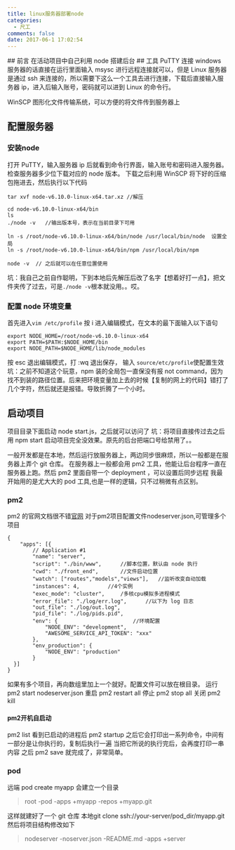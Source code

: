 ```yaml
---
title: linux服务器部署node
categories:
  - 尺工
comments: false
date: 2017-06-1 17:02:54
---
```

<p></p>
<!-- more -->
## 前言
在活动项目中自己利用 node 搭建后台
## 工具
PuTTY	
连接 windows 服务器的话直接在运行里面输入 msysc 进行远程连接就可以，但是 Linux 服务器是通过 ssh 来连接的，所以需要下这么一个工具去进行连接，下载后直接输入服务器 ip，进入后输入账号，密码就可以进到 Linux 的命令行。

WinSCP
图形化文件传输系统，可以方便的将文件传到服务器上
## 配置服务器
### 安装node
打开 PuTTY，输入服务器 ip 后就看到命令行界面，输入账号和密码进入服务器。
检查服务器多少位下载对应的 node 版本。
下载之后利用 WinSCP 将下好的压缩包拖进去，然后执行以下代码
```
tar xvf node-v6.10.0-linux-x64.tar.xz //解压

cd node-v6.10.0-linux-x64/bin
ls
./node -v	//输出版本号，表示在当前目录下可用

ln -s /root/node-v6.10.0-linux-x64/bin/node /usr/local/bin/node  设置全局
ln -s /root/node-v6.10.0-linux-x64/bin/npm /usr/local/bin/npm

node -v  // 之后就可以在任意位置使用
```
坑：我自己之前自作聪明，下到本地后先解压后改了名字【想着好打一点】，把文件夹传了过去，可是`./node -v`根本就没用。。哎。

### 配置 node 环境变量 
首先进入`vim /etc/profile`
按 i 进入编辑模式，在文本的最下面输入以下语句
```
export NODE_HOME=/root/node-v6.10.0-linux-x64
export PATH=$PATH:$NODE_HOME/bin
export NODE_PATH=$NODE_HOME/lib/node_modules
```
按 esc 退出编辑模式，打 :wq 退出保存，
输入 `source/etc/profile`使配置生效
坑：之前不知道这个玩意，npm 装的全局包一直保没有报 not command，因为找不到装的路径位置。后来把环境变量加上去的时候【复制的网上的代码】错打了几个字符，然后就还是报错。导致折腾了一个小时。

## 启动项目
项目目录下面启动 node start.js，之后就可以访问了
坑：将项目直接传过去之后用 npm start 启动项目完全没效果。原先的后台把端口号给禁用了。。

一般开发都是在本地，然后运行放服务器上，两边同步很麻烦，所以一般都是在服务器上弄个 git 仓库。
在服务器上一般都会用 pm2 工具，他能让后台程序一直在服务器上跑。然后 pm2 里面自带一个 deployment ，可以设置后同步远程
我最开始用的是尤大大的 pod 工具,也是一样的逻辑，只不过稍微有点区别。

### pm2
pm2 的官网文档很不错[官网](http://pm2.keymetrics.io/)
对于pm2项目配置文件nodeserver.json,可管理多个项目
```
{
    "apps": [{
        // Application #1
        "name": "server",
        "script": "./bin/www",      //脚本位置，默认由 node 执行
        "cwd": "./front_end",       //文件启动位置
		"watch": ["routes","models","views"],	//监听改变自动加载
        "instances": 4,         //4个实例
        "exec_mode": "cluster",     /多核cpu模拟多进程模式
        "error_file": "./log/err.log",      //以下为 log 日志
        "out_file": "./log/out.log",
        "pid_file": "./log/pids.pid",
        "env": {						//环境配置
            "NODE_ENV": "development",
            "AWESOME_SERVICE_API_TOKEN": "xxx"
        },
        "env_production": {
            "NODE_ENV": "production"
        }
  }]
}

```
如果有多个项目，再向数组里加上一个就好。配置文件可以放在根目录。
运行
pm2 start nodeserver.json
重启
pm2 restart all
停止
pm2 stop all
关闭
pm2 kill

#### pm2开机自启动
pm2 list 看到已启动的进程后 pm2 startup 
之后它会打印出一系列命令，中间有一部分是让你执行的，复制后执行一遍
当把它所说的执行完后，会再度打印一串内容
之后 pm2 save 就完成了，非常简单。

### pod
远端 pod create myapp 会建立一个目录

> root
  -pod
   -apps
    +myapp
    -repos
     +myapp.git
  
这样就建好了一个 git 仓库
本地git clone ssh://your-server/pod_dir/myapp.git
然后将项目结构修改如下

> nodeserver
 -noserver.json
 -README.md
 -apps
  +server
  	
 



